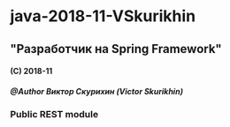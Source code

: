 # java-2018-11-VSkurikhin
## "Разработчик на Spring Framework"

#### (C) 2018-11
##### @Author Виктор Скурихин (Victor Skurikhin)

### Public REST module